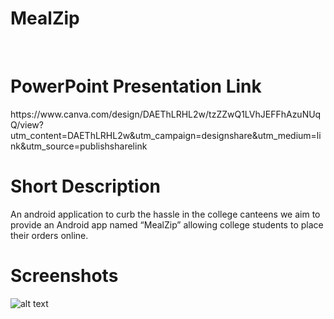 # MealZip
<br>
<h1>PowerPoint Presentation Link </h1>
<p>https://www.canva.com/design/DAEThLRHL2w/tzZZwQ1LVhJEFFhAzuNUqQ/view?utm_content=DAEThLRHL2w&utm_campaign=designshare&utm_medium=link&utm_source=publishsharelink</p>
<h1>Short Description </h1>
An android application to curb the hassle in the college canteens we aim to provide an Android app named “MealZip” allowing college students to place their orders online.

<h1>Screenshots</h1>

![alt text](https://raw.githubusercontent.com/AbhishekSrivas114319/MealZip/master/all.png)
